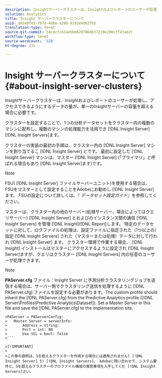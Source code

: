 ```yaml
---
description: Insightサーバークラスターは、Insightおよびレポートのユーザーが処理し、アクセスできるようにするデータの量が、単一のInsightサーバーの容量を超える場合に必要です。
solution: Analytics
title: Insight サーバークラスターについて
uuid: d65e0fe5-f87d-4d8e-a208-9192e9d62fb5
translation-type: tm+mt
source-git-commit: 34cdcfc83ae6bb620706db37228e200cff43ab2c
workflow-type: tm+mt
source-wordcount: '320'
ht-degree: 11%

---
```



# Insight サーバークラスターについて{#about-insight-server-clusters}

Insightサーバークラスターは、Insightおよびレポートのユーザーが処理し、アクセスできるようにするデータの量が、単一のInsightサーバーの容量を超える場合に必要です。

クラスターを設定することで、1つの分析データセットをクラスター内の複数のマシンに配布し、複数のマシンの処理能力を活用でき [!DNL Insight Server][!DNL Insight Servers]ます。

クラスターの実装の最初の手順は、クラスター内の [!DNL Insight Server] マシンを割り当てるこ [!DNL Insight Server] とです。 最初に設定した [!DNL Insight Server] マシンは、マスター [!DNL Insight Server] (「プライマリ」と呼ばれる場合もあり [!DNL Insight Server]ます)です。

>[!NOTE]
>
>FSU( [!DNL Insight Server] ファイルサーバーユニット)を使用する場合は、FSUをマスターとして設定することをAdobeにお勧めし [!DNL Insight Server]ます。 FSUの設定について詳しくは、『 *データセット設定ガイド*』を参照してください。

マスターは、クラスター内の他のサーバー(処理サーバー、場合によってはクエリサーバー) [!DNL Insight Server] とおよびのインスタンス間の通信 [!DNL Insight Servers] を管理 [!DNL Insight][!DNL Report]します。 特定のデータセットに対して、ログファイルの処理は、設定ファイルに指定された（1つ以上の）指定 [!DNL Insight Servers] された（マスターまたは処理）データに対して行われ [!DNL Insight Server] ます。 クラスター環境で作業する場合、 [!DNL Insight] インストールはマスターにアクセスするように設定され [!DNL Insight Server]ますが、クエリはクラスター [!DNL Insight Servers] 内の任意のユーザーが処理できます。

>[!NOTE]
>
>**PAServer.cfg** ファイル：Insight Server に予測分析クラスタリングジョブを送信する場合は、サーバー側でクラスタリング送信を処理するように [!DNL PAServer.cfg] ファイルを設定する必要があります。The custom profile should inherit the [!DNL PAServer.cfg] from the Predictive Analytics profile ([!DNL Server\Profiles\Predictive Analytics\Dataset]). Set a *Master Server* in this file and save the [!DNL PAServer.cfg] to the implementation site.
>
>
```
>PAServer = PAServerConfig: 
>   Master Server = serverInfo: 
>       Address = string: 
>       Port = int: 80
>       Use SSL = bool: false
>```

>[!IMPORTANT]
>
>この章の説明は、5を超えるクラスターを作成する場合には適用されません( [!DNL Insight Server] 5) [!DNL Insight Servers]。 Adobeに問い合わせて、システム要件と、5を超えるクラスターのプロファイル構成の推奨事項を入手してくだ [!DNL Insight Servers]さい。

